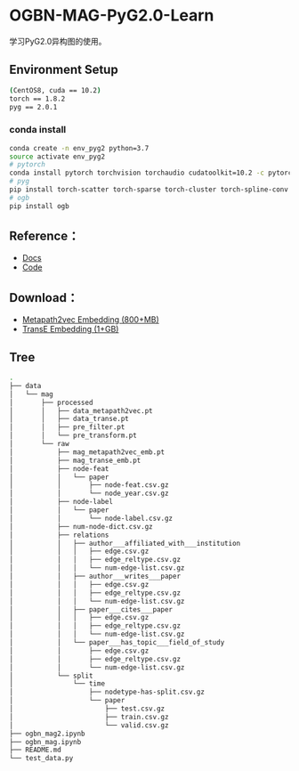 # OGBN-MAG-PyG2.0-Learn

学习PyG2.0异构图的使用。

## Environment Setup
```bash
(CentOS8, cuda == 10.2)
torch == 1.8.2
pyg == 2.0.1
```
### conda install
```bash
conda create -n env_pyg2 python=3.7
source activate env_pyg2
# pytorch
conda install pytorch torchvision torchaudio cudatoolkit=10.2 -c pytorch-lts
# pyg
pip install torch-scatter torch-sparse torch-cluster torch-spline-conv torch-geometric -f https://data.pyg.org/whl/torch-1.8.0+cu101.html
# ogb
pip install ogb
```

## Reference：
+ [Docs](https://pytorch-geometric.readthedocs.io/en/latest/notes/heterogeneous.html#)
+ [Code](https://github.com/pyg-team/pytorch_geometric/blob/master/examples/hetero/to_hetero_mag.py)

## Download：
+ [Metapath2vec Embedding (800+MB)](https://data.pyg.org/datasets/mag_metapath2vec_emb.zip)
+ [TransE Embedding (1+GB)](https://data.pyg.org/datasets/mag_transe_emb.zip) 

## Tree

```bash
.
├── data
│   └── mag
│       ├── processed
│       │   ├── data_metapath2vec.pt
│       │   ├── data_transe.pt
│       │   ├── pre_filter.pt
│       │   └── pre_transform.pt
│       └── raw
│           ├── mag_metapath2vec_emb.pt
│           ├── mag_transe_emb.pt
│           ├── node-feat
│           │   └── paper
│           │       ├── node-feat.csv.gz
│           │       └── node_year.csv.gz
│           ├── node-label
│           │   └── paper
│           │       └── node-label.csv.gz
│           ├── num-node-dict.csv.gz
│           ├── relations
│           │   ├── author___affiliated_with___institution
│           │   │   ├── edge.csv.gz
│           │   │   ├── edge_reltype.csv.gz
│           │   │   └── num-edge-list.csv.gz
│           │   ├── author___writes___paper
│           │   │   ├── edge.csv.gz
│           │   │   ├── edge_reltype.csv.gz
│           │   │   └── num-edge-list.csv.gz
│           │   ├── paper___cites___paper
│           │   │   ├── edge.csv.gz
│           │   │   ├── edge_reltype.csv.gz
│           │   │   └── num-edge-list.csv.gz
│           │   └── paper___has_topic___field_of_study
│           │       ├── edge.csv.gz
│           │       ├── edge_reltype.csv.gz
│           │       └── num-edge-list.csv.gz
│           └── split
│               └── time
│                   ├── nodetype-has-split.csv.gz
│                   └── paper
│                       ├── test.csv.gz
│                       ├── train.csv.gz
│                       └── valid.csv.gz
├── ogbn_mag2.ipynb
├── ogbn_mag.ipynb
├── README.md
└── test_data.py
```